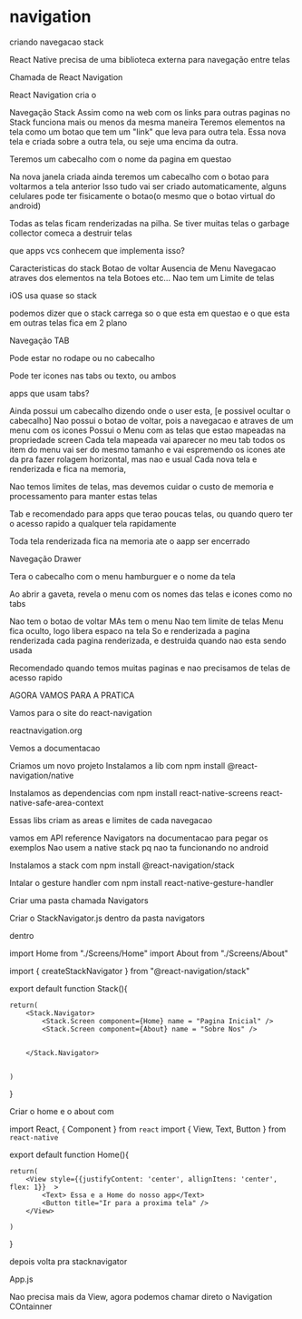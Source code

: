 # navigation
criando navegacao stack


React Native precisa de uma biblioteca externa para navegação entre telas

Chamada de React Navigation

React Navigation cria o 
<NavigationContainer>

</NavigationContainer>







Navegação Stack
Assim como na web com os links para outras paginas no Stack funciona mais ou menos da mesma maneira
Teremos elementos na tela como um botao que tem um "link" que leva para outra tela. Essa nova tela
e criada sobre a outra tela, ou seje uma encima da outra.

Teremos um cabecalho com o nome da pagina em questao

Na nova janela criada ainda teremos um cabecalho com o botao para voltarmos a tela anterior
Isso tudo vai ser criado automaticamente, alguns celulares pode ter fisicamente o botao(o mesmo que o botao virtual do android)

Todas as telas ficam renderizadas na pilha.
Se tiver muitas telas o garbage collector comeca a destruir telas

que apps vcs conhecem que implementa isso?

Caracteristicas do stack
Botao de voltar
Ausencia de Menu
Navegacao atraves dos elementos na tela Botoes etc...
Nao tem um Limite de telas

iOS usa quase so stack

podemos dizer que o stack carrega so o que esta em questao e o que esta em outras telas fica em 2 plano



Navegação TAB  

Pode estar no rodape ou no cabecalho

Pode ter icones nas tabs ou texto, ou ambos

apps que usam tabs?

Ainda possui um cabecalho dizendo onde o user esta, [e possivel ocultar o cabecalho]
Nao possui o botao de voltar, pois a navegacao e atraves de um menu com os icones
Possui o Menu com as telas que estao mapeadas na propriedade screen
Cada tela mapeada vai aparecer no meu tab
todos os item do menu vai ser do mesmo tamanho e vai espremendo os icones 
ate da pra fazer rolagem horizontal, mas nao e usual
Cada nova tela e renderizada e fica na memoria, 

Nao temos limites de telas, mas devemos cuidar o custo de memoria e processamento para manter
estas telas

Tab e recomendado para apps que terao poucas telas, ou quando quero ter o acesso rapido a qualquer tela
rapidamente

Toda tela renderizada fica na memoria ate o aapp ser encerrado



Navegação Drawer


Tera o cabecalho com o menu hamburguer e o nome da tela

Ao abrir a gaveta, revela o menu com os nomes das telas e icones como no tabs

Nao tem o botao de voltar
MAs tem o menu
Nao tem limite de telas
Menu fica oculto, logo libera espaco na tela
So e renderizada a pagina renderizada
cada pagina renderizada, e destruida quando nao esta sendo usada

Recomendado quando temos muitas paginas e nao precisamos de telas de acesso rapido




AGORA VAMOS PARA A PRATICA

Vamos para o site do react-navigation

reactnavigation.org

Vemos a documentacao

Criamos um novo projeto 
Instalamos a lib com npm install @react-navigation/native

Instalamos as dependencias com npm install react-native-screens react-native-safe-area-context

Essas libs criam as areas e limites de cada navegacao

vamos em API reference Navigators na documentacao para pegar os exemplos
Nao usem a native stack pq nao ta funcionando no android

Instalamos a stack com npm install @react-navigation/stack

Intalar o gesture handler
com npm install react-native-gesture-handler

Criar uma pasta chamada Navigators

Criar o StackNavigator.js dentro da pasta navigators


dentro


import Home from "./Screens/Home"
import About from "./Screens/About"


import { createStackNavigator } from "@react-navigation/stack"


export default function Stack(){

    return(
        <Stack.Navigator>
            <Stack.Screen component={Home} name = "Pagina Inicial" />
            <Stack.Screen component={About} name = "Sobre Nos" />


        </Stack.Navigator>


    )



}







Criar o home e o about com

import React, { Component } from `react`
import { View, Text, Button } from `react-native`


export default function Home(){

    return(
        <View style={{justifyContent: 'center', allignItens: 'center', flex: 1}}  >
            <Text> Essa e a Home do nosso app</Text>
            <Button title="Ir para a proxima tela" />
        </View>

    )


}


depois volta pra stacknavigator



App.js

Nao precisa mais da View, agora podemos chamar direto o Navigation COntainner




























